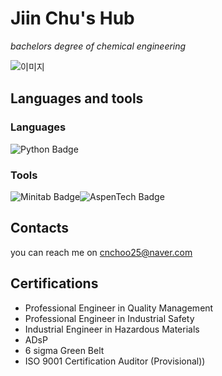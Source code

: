 # Jiin Chu's Hub

*bachelors degree of chemical engineering*



![이미지](https://cdn.pixabay.com/photo/2017/08/07/16/36/cat-2605502_1280.jpg)

## Languages and tools
### Languages
<img src="https://img.shields.io/badge/Python-3776AB?style=flat" alt="Python Badge">

### Tools
<img src="https://img.shields.io/badge/Minitab-00843D?style=flat" alt="Minitab Badge"><img src="https://img.shields.io/badge/AspenTech-005B9F?style=flat&logo=azuredevops&logoColor=white" alt="AspenTech Badge">






## Contacts
you can reach me on cnchoo25@naver.com

## Certifications
- Professional Engineer in Quality Management
- Professional Engineer in Industrial Safety
- Industrial Engineer in Hazardous Materials
- ADsP
- 6 sigma Green Belt
- ISO 9001 Certification Auditor (Provisional))

